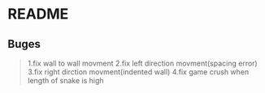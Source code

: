 # README
## Buges
> 1.fix wall to wall movment
> 2.fix left direction movment(spacing error)
> 3.fix right dirction movment(indented wall)
> 4.fix game crush when length of snake is high

